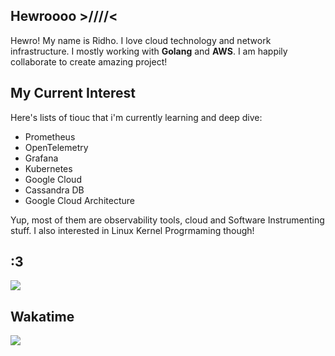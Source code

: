 ## Hewroooo >////<
Hewro! My name is Ridho. I love cloud technology and network infrastructure.
I mostly working with <b>Golang</b> and <b>AWS</b>. I am happily collaborate to create amazing project!

## My Current Interest
Here's lists  of tiouc that i'm currently learning and deep dive:

- Prometheus
- OpenTelemetry
- Grafana
- Kubernetes
- Google Cloud
- Cassandra DB
- Google Cloud Architecture

Yup, most of them are observability tools, cloud and Software Instrumenting stuff. I also interested in Linux Kernel Progrmaming though!

## :3 
<img src="https://moe-counter.glitch.me/get/@ridhogapx">

## Wakatime
<img src="https://github-readme-stats.vercel.app/api/wakatime?username=rageneko26&theme=outrun&custom_title=RageNeko26%27s%20Wakatime%20Stats&layout=compact&range=last_7_days&langs_count=10">
